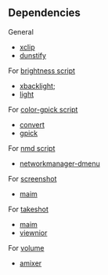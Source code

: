 ## Dependencies

General
- [xclip](https://github.com/astrand/xclip)
- [dunstify](https://wiki.archlinux.org/title/Dunst#Dunstify)

For [brightness script](../brightness)
- [xbacklight](https://www.x.org/releases/X11R7.5/doc/man/man1/xbacklight.1.html);
- [light](https://github.com/haikarainen/light)

For [color-gpick script](../color-gpick)
- [convert](https://www.imagemagick.org/script/convert.php)
- [gpick](http://www.gpick.org)

For [nmd script](../nmd)
- [networkmanager-dmenu](https://github.com/firecat53/networkmanager-dmenu)

For [screenshot](../screenshot)
- [maim](https://github.com/naelstrof/maim)

For [takeshot](../takeshot)
- [maim](https://github.com/naelstrof/maim)
- [viewnior](https://github.com/hellosiyan/Viewnior)

For [volume](../volume)
- [amixer](https://linux.die.net/man/1/amixer)